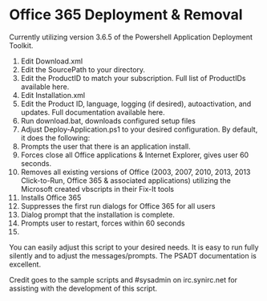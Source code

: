 # Office 365 Deployment & Removal

Currently utilizing version 3.6.5 of the Powershell Application Deployment Toolkit.


1. Edit Download.xml
  1. Edit the SourcePath to your directory.
  2. Edit the ProductID to match your subscription. Full list of ProductIDs available here.
2. Edit Installation.xml
  1. Edit the Product ID, language, logging (if desired), autoactivation, and updates. Full documentation available here.
3. Run download.bat, downloads configured setup files
4. Adjust Deploy-Application.ps1 to your desired configuration. By default, it does the following:
  1. Prompts the user that there is an application install.
  2. Forces close all Office applications & Internet Explorer, gives user 60 seconds.
  3. Removes all existing versions of Office (2003, 2007, 2010, 2013, 2013 Click-to-Run, Office 365 & associated applications) utilizing the Microsoft created vbscripts in their Fix-It tools
  4. Installs Office 365
  5. Suppresses the first run dialogs for Office 365 for all users
  6. Dialog prompt that the installation is complete.
  7. Prompts user to restart, forces within 60 seconds
5. 

You can easily adjust this script to your desired needs. It is easy to run fully silently and to adjust the messages/prompts. The PSADT documentation is excellent. 

Credit goes to the sample scripts and #sysadmin on irc.synirc.net for assisting with the development of this script.
